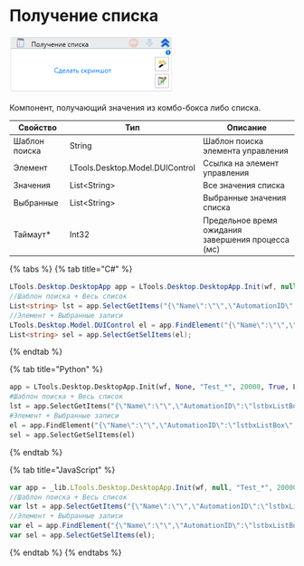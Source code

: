 # Получение списка

![](<../../../.gitbook/assets/image (742).png>)

Компонент, получающий значения из комбо-бокса либо списка.

| Свойство      | Тип                             | Описание                                           |
| ------------- | ------------------------------- | -------------------------------------------------- |
| Шаблон поиска | String                          | Шаблон поиска элемента управления                  |
| Элемент       | LTools.Desktop.Model.DUIControl | Ссылка на элемент управления                       |
| Значения      | List\<String>                   | Все значения списка                                |
| Выбранные     | List\<String>                   | Выбранные значения списка                          |
| Таймаут\*     | Int32                           | Предельное время ожидания завершения процесса (мс) |

{% tabs %}
{% tab title="C#" %}
```csharp
LTools.Desktop.DesktopApp app = LTools.Desktop.DesktopApp.Init(wf, null, "Test_*", 20000, true, LTools.Desktop.Model.DesktopTypes.UIAUTOMATION);
//Шаблон поиска + Весь список
List<string> lst = app.SelectGetItems("{\"Name\":\"\",\"AutomationID\":\"lstbxListBox\",\"ClassName\":\"ListBox\",\"AUIProperties\":[],\"TextSearchMode\":0,\"IsRoot\":false,\"IsQuickSearch\":false}");
//Элемент + Выбранные записи
LTools.Desktop.Model.DUIControl el = app.FindElement("{\"Name\":\"\",\"AutomationID\":\"lstbxListBox\",\"ClassName\":\"ListBox\",\"AUIProperties\":[],\"TextSearchMode\":0,\"IsRoot\":false,\"IsQuickSearch\":false}");
List<string> sel = app.SelectGetSelItems(el);
```
{% endtab %}

{% tab title="Python" %}
```python
app = LTools.Desktop.DesktopApp.Init(wf, None, "Test_*", 20000, True, LTools.Desktop.Model.DesktopTypes.UIAUTOMATION)
#Шаблон поиска + Весь список
lst = app.SelectGetItems("{\"Name\":\"\",\"AutomationID\":\"lstbxListBox\",\"ClassName\":\"ListBox\",\"AUIProperties\":[],\"TextSearchMode\":0,\"IsRoot\":false,\"IsQuickSearch\":false}")
#Элемент + Выбранные записи
el = app.FindElement("{\"Name\":\"\",\"AutomationID\":\"lstbxListBox\",\"ClassName\":\"ListBox\",\"AUIProperties\":[],\"TextSearchMode\":0,\"IsRoot\":false,\"IsQuickSearch\":false}")
sel = app.SelectGetSelItems(el)
```
{% endtab %}

{% tab title="JavaScript" %}
```javascript
var app = _lib.LTools.Desktop.DesktopApp.Init(wf, null, "Test_*", 20000, true, _lib.LTools.Desktop.Model.DesktopTypes.UIAUTOMATION);
//Шаблон поиска + Весь список
var lst = app.SelectGetItems("{\"Name\":\"\",\"AutomationID\":\"lstbxListBox\",\"ClassName\":\"ListBox\",\"AUIProperties\":[],\"TextSearchMode\":0,\"IsRoot\":false,\"IsQuickSearch\":false}");
//Элемент + Выбранные записи
var el = app.FindElement("{\"Name\":\"\",\"AutomationID\":\"lstbxListBox\",\"ClassName\":\"ListBox\",\"AUIProperties\":[],\"TextSearchMode\":0,\"IsRoot\":false,\"IsQuickSearch\":false}");
var sel = app.SelectGetSelItems(el);
```
{% endtab %}
{% endtabs %}
